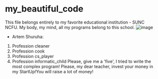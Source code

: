 # my_beautiful_code
This file belongs entirely to my favorite educational institution - SUNC NCFU. My body, my mind, all my programs belong to this school.
![image](https://user-images.githubusercontent.com/91934759/136338109-17e68657-9121-4909-824c-5db0983370fa.png)

* Artem Shuruha:
1. Profession cleaner
2. Profession cook
3. Profession cs_player
4. Profession informatic_child 
Please, give me a 'five', I tried to write the most complex program! Please, my dear teacher, invest your money in my StartUp!You will raise a lot of money!

